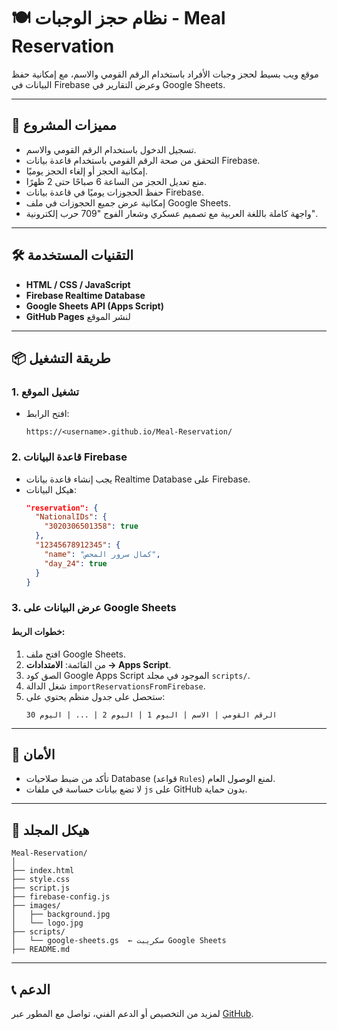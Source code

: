 
# 🍽️ نظام حجز الوجبات - Meal Reservation 

موقع ويب بسيط لحجز وجبات الأفراد باستخدام الرقم القومي والاسم، مع إمكانية حفظ البيانات في Firebase وعرض التقارير في Google Sheets.

---

## 📌 مميزات المشروع

- تسجيل الدخول باستخدام الرقم القومي والاسم.
- التحقق من صحة الرقم القومي باستخدام قاعدة بيانات Firebase.
- إمكانية الحجز أو إلغاء الحجز يوميًا.
- منع تعديل الحجز من الساعة 6 صباحًا حتى 2 ظهرًا.
- حفظ الحجوزات يوميًا في قاعدة بيانات Firebase.
- إمكانية عرض جميع الحجوزات في ملف Google Sheets.
- واجهة كاملة باللغة العربية مع تصميم عسكري وشعار الفوج "709 حرب إلكترونية".

---

## 🛠️ التقنيات المستخدمة

- **HTML / CSS / JavaScript**
- **Firebase Realtime Database**
- **Google Sheets API (Apps Script)**
- **GitHub Pages** لنشر الموقع

---

## 📦 طريقة التشغيل

### 1. تشغيل الموقع

- افتح الرابط:
  ```
  https://<username>.github.io/Meal-Reservation/
  ```

### 2. قاعدة البيانات Firebase

- يجب إنشاء قاعدة بيانات Realtime Database على Firebase.
- هيكل البيانات:
  ```json
  "reservation": {
    "NationalIDs": {
      "3020306501358": true
    },
    "12345678912345": {
      "name": "كمال سرور المحص",
      "day_24": true
    }
  }
  ```

### 3. عرض البيانات على Google Sheets

#### خطوات الربط:

1. افتح ملف Google Sheets.
2. من القائمة: **الامتدادات → Apps Script**.
3. الصق كود Google Apps Script الموجود في مجلد `scripts/`.
4. شغل الدالة `importReservationsFromFirebase`.
5. ستحصل على جدول منظم يحتوي على:
   ```
   الرقم القومي | الاسم | اليوم 1 | اليوم 2 | ... | اليوم 30
   ```

---

## 🔐 الأمان

- تأكد من ضبط صلاحيات  Database (قواعد `Rules`) لمنع الوصول العام.
- لا تضع بيانات حساسة في ملفات `js` على GitHub بدون حماية.

---

## 📁 هيكل المجلد

```
Meal-Reservation/
│
├── index.html
├── style.css
├── script.js
├── firebase-config.js
├── images/
│   ├── background.jpg
│   └── logo.jpg
├── scripts/
│   └── google-sheets.gs  ← سكريبت Google Sheets
├── README.md
```

---

## 📞 الدعم
لمزيد من التخصيص أو الدعم الفني، تواصل مع المطور عبر [GitHub](https://github.com/kamalsororr).
